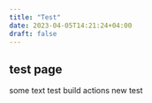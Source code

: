 ```yaml
---
title: "Test"
date: 2023-04-05T14:21:24+04:00
draft: false
---
```


## test page

some text
test build actions
new test

